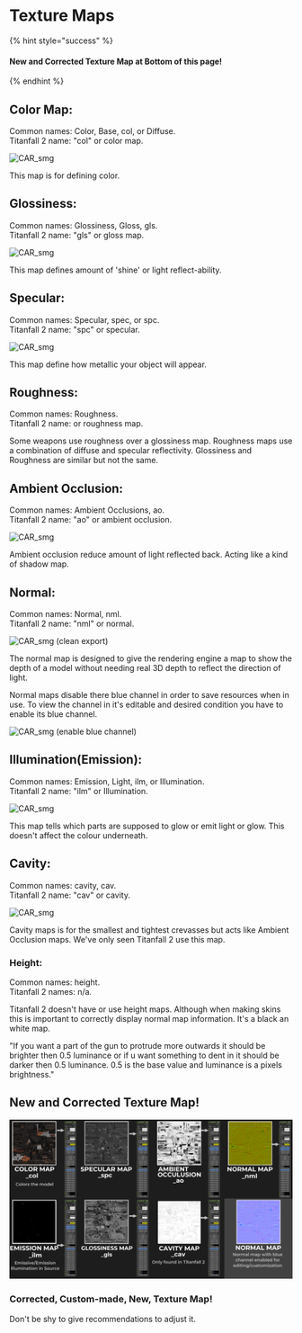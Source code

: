 # Texture Maps

{% hint style="success" %}
#### New and Corrected Texture Map at Bottom of this page!
{% endhint %}

## Color Map:

Common names: Color, Base, col, or Diffuse. \
Titanfall 2 name: "col" or color map.

![CAR\_smg](../../.gitbook/assets/CAR\_smg\_col.png)

This map is for defining color.

## Glossiness:

Common names: Glossiness, Gloss, gls.\
Titanfall 2 name: "gls" or gloss map.

![CAR\_smg](../../.gitbook/assets/CAR\_smg\_gls.png)

This map defines amount of 'shine' or light reflect-ability.

## Specular:

Common names: Specular, spec, or spc.\
Titanfall 2 name: "spc" or specular.

![CAR\_smg](../../.gitbook/assets/CAR\_smg\_spc.png)

This map define how metallic your object will appear.

## Roughness:

Common names: Roughness.\
Titanfall 2 name: or roughness map.

Some weapons use roughness over a glossiness map. Roughness maps use a combination of diffuse and specular reflectivity. Glossiness and Roughness are similar but not the same.

## Ambient Occlusion:

Common names: Ambient Occlusions, ao.\
Titanfall 2 name: "ao" or ambient occlusion.

![CAR\_smg](../../.gitbook/assets/CAR\_smg\_ao.png)

Ambient occlusion reduce amount of light reflected back. Acting like a kind of shadow map.

## Normal:

Common names: Normal, nml.\
Titanfall 2 name: "nml" or normal.

![CAR\_smg (clean export)](../../.gitbook/assets/CAR\_smg\_nml.png)

The normal map is designed to give the rendering engine a map to show the depth of a model without needing real 3D depth to reflect the direction of light.

Normal maps disable there blue channel in order to save resources when in use. To view the channel in it's editable and desired condition you have to enable its blue channel.&#x20;

![CAR\_smg (enable blue channel)](../../.gitbook/assets/CAR\_smg\_nml\(butblue\).png)

## Illumination(Emission):

Common names: Emission, Light, ilm, or Illumination.\
Titanfall 2 name: "ilm" or Illumination.

![CAR\_smg](../../.gitbook/assets/CAR\_smg\_ilm.png)

This map tells which parts are supposed to glow or emit light or glow. This doesn't affect the colour underneath.

## Cavity:

Common names: cavity, cav.\
Titanfall 2 name: "cav" or cavity.

![CAR\_smg](../../.gitbook/assets/CAR\_smg\_cav.png)

Cavity maps is for the smallest and tightest crevasses but acts like Ambient Occlusion maps. We've only seen Titanfall 2 use this map.

### Height:

Common names: height.\
Titanfall 2 names: n/a.

Titanfall 2 doesn't have or use height maps. Although when making skins this is important to correctly display normal map information. It's a black an white map.&#x20;

"If you want a part of the gun to protrude more outwards it should be brighter then 0.5 luminance or if u want something to dent in it should be darker then 0.5 luminance. 0.5 is the base value and luminance is a pixels brightness."

## New and Corrected Texture Map!

![New Texture Linking Map](../../.gitbook/assets/texturemap.png)

### Corrected, Custom-made, New, Texture Map!&#x20;

Don't be shy to give recommendations to adjust it.

